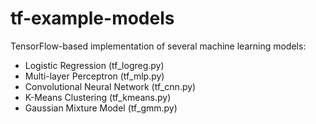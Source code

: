 # tf-example-models
TensorFlow-based implementation of several machine learning models:

- Logistic Regression (tf_logreg.py)
- Multi-layer Perceptron (tf_mlp.py)
- Convolutional Neural Network (tf_cnn.py)
- K-Means Clustering (tf_kmeans.py)
- Gaussian Mixture Model (tf_gmm.py)
